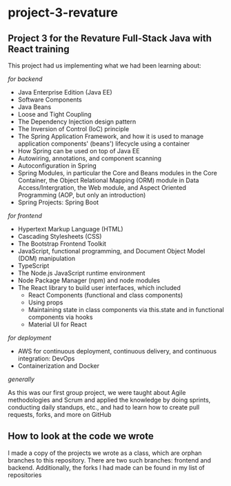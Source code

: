 # project-3-revature
## Project 3 for the Revature Full-Stack Java with React training

This project had us implementing what we had been learning about:

*for backend*
- Java Enterprise Edition (Java EE)
- Software Components
- Java Beans
- Loose and Tight Coupling
- The Dependency Injection design pattern
- The Inversion of Control (IoC) principle
- The Spring Application Framework, and how it is used to manage application components' (beans') lifecycle using a container
- How Spring can be used on top of Java EE
- Autowiring, annotations, and component scanning
- Autoconfiguration in Spring
- Spring Modules, in particular the Core and Beans modules in the Core Container, the Object Relational Mapping (ORM) module in Data Access/Intergration, the Web module, and Aspect Oriented Programming (AOP, but only an introduction)
- Spring Projects: Spring Boot

*for frontend*

- Hypertext Markup Language (HTML)
- Cascading Stylesheets (CSS)
- The Bootstrap Frontend Toolkit 
- JavaScript, functional programming, and Document Object Model (DOM) manipulation
- TypeScript
- The Node.js JavaScript runtime environment
- Node Package Manager (npm) and node modules
- The React library to build user interfaces, which included
  - React Components (functional and class components)
  - Using props
  - Maintaining state in class components via this.state and in functional components via hooks
  - Material UI for React

*for deployment*

- AWS for continuous deployment, continuous delivery, and continuous integration: DevOps
- Containerization and Docker

*generally*

As this was our first group project, we were taught about Agile methodologies and Scrum and applied the knowledge by doing sprints, conducting daily standups, etc., and had to learn how to create pull requests, forks, and more on GitHub

## How to look at the code we wrote

I made a copy of the projects we wrote as a class, which are orphan branches to this repository. There are two such branches: frontend and backend. Additionally, the forks I had made can be found in my list of repositories
